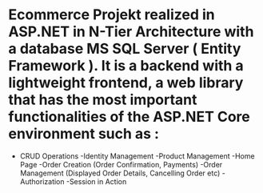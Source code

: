 # Ecommerce Projekt realized in ASP.NET in N-Tier Architecture with a database MS SQL Server ( Entity Framework ). It is a backend with a lightweight frontend, a web library that has the most important functionalities of the ASP.NET Core environment such as :
- CRUD Operations
-Identity Management
-Product Management
-Home Page
-Order Creation (Order Confirmation, Payments)
-Order Management (Displayed Order Details, Cancelling Order etc)
-Authorization
-Session in Action

